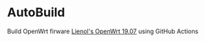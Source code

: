 




# AutoBuild

Build OpenWrt firware [Lienol's OpenWrt 19.07](https://github.com/Lienol/openwrt) using GitHub Actions


